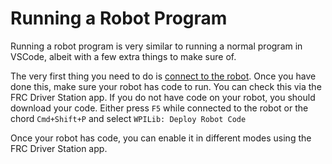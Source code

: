 # Running a Robot Program

Running a robot program is very similar to running a normal program in VSCode, albeit with a few extra things to make sure of.
<br>

The very first thing you need to do is [connect to the robot](Connecting.md). Once you have done this, make sure your robot has code to run. You can check this via the FRC Driver Station app. If you do not have code on your robot, you should download your code. Either press `F5` while connected to the robot or the chord `Cmd+Shift+P` and select `WPILib: Deploy Robot Code`
<br>

Once your robot has code, you can enable it in different modes using the FRC Driver Station app.